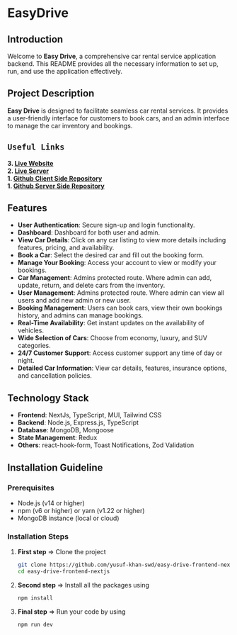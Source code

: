 # EasyDrive

## Introduction

Welcome to **Easy Drive**, a comprehensive car rental service application backend. This README provides all the necessary information to set up, run, and use the application effectively.

## Project Description

**Easy Drive** is designed to facilitate seamless car rental services. It provides a user-friendly interface for customers to book cars, and an admin interface to manage the car inventory and bookings.

## `Useful Links`

**3. [Live Website](https://easydrivego.vercel.app)** \
**2. [Live Server](https://easydrive-backend.vercel.app)** \
**1. [Github Client Side Repository](https://github.com/yusuf-khan-swd/easy-drive-frontend-nextjs)** \
**1. [Github Server Side Repository](https://github.com/yusuf-khan-swd/easy-drive-backend)**

## Features

- **User Authentication**: Secure sign-up and login functionality.
- **Dashboard**: Dashboard for both user and admin.
- **View Car Details**: Click on any car listing to view more details including features, pricing, and availability.
- **Book a Car**: Select the desired car and fill out the booking form.
- **Manage Your Booking**: Access your account to view or modify your bookings.
- **Car Management**: Admins protected route. Where admin can add, update, return, and delete cars from the inventory.
- **User Management**: Admins protected route. Where admin can view all users and add new admin or new user.
- **Booking Management**: Users can book cars, view their own bookings history, and admins can manage bookings.
- **Real-Time Availability**: Get instant updates on the availability of vehicles.
- **Wide Selection of Cars**: Choose from economy, luxury, and SUV categories.
- **24/7 Customer Support**: Access customer support any time of day or night.
- **Detailed Car Information**: View car details, features, insurance options, and cancellation policies.

## Technology Stack

- **Frontend**: NextJs, TypeScript, MUI, Tailwind CSS
- **Backend**: Node.js, Express.js, TypeScript
- **Database**: MongoDB, Mongoose
- **State Management**: Redux
- **Others**: react-hook-form, Toast Notifications, Zod Validation

## Installation Guideline

### Prerequisites

- Node.js (v14 or higher)
- npm (v6 or higher) or yarn (v1.22 or higher)
- MongoDB instance (local or cloud)

### Installation Steps

1. **First step** => Clone the project

   ```sh
   git clone https://github.com/yusuf-khan-swd/easy-drive-frontend-nextjs.git
   cd easy-drive-frontend-nextjs
   ```

2. **Second step** => Install all the packages using

   ```sh
   npm install
   ```

3. **Final step** => Run your code by using

   ```sh
   npm run dev
   ```

